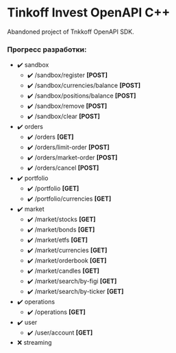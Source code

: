# Tinkoff Invest OpenAPI C++
Abandoned project of Tnkkoff OpenAPI SDK.

### Прогресс разработки: 
* :heavy_check_mark: sandbox
    * :heavy_check_mark: /sandbox/register **\[POST\]**
    * :heavy_check_mark: /sandbox/currencies/balance **\[POST\]**
    * :heavy_check_mark: /sandbox/positions/balance **\[POST\]**
    * :heavy_check_mark: /sandbox/remove **\[POST\]**
    * :heavy_check_mark: /sandbox/clear **\[POST\]**
* :heavy_check_mark: orders
    * :heavy_check_mark: /orders **\[GET\]**
    * :heavy_check_mark: /orders/limit-order **\[POST\]**
    * :heavy_check_mark: /orders/market-order **\[POST\]**
    * :heavy_check_mark: /orders/cancel **\[POST\]**
* :heavy_check_mark: portfolio
    * :heavy_check_mark: /portfolio **\[GET\]**
    * :heavy_check_mark: /portfolio/currencies **\[GET\]**
* :heavy_check_mark: market
    * :heavy_check_mark: /market/stocks **\[GET\]**
    * :heavy_check_mark: /market/bonds **\[GET\]**
    * :heavy_check_mark: /market/etfs **\[GET\]**
    * :heavy_check_mark: /market/currencies **\[GET\]**
    * :heavy_check_mark: /market/orderbook **\[GET\]**
    * :heavy_check_mark: /market/candles **\[GET\]**
    * :heavy_check_mark: /market/search/by-figi **\[GET\]**
    * :heavy_check_mark: /market/search/by-ticker **\[GET\]**
* :heavy_check_mark: operations
    * :heavy_check_mark: /operations **\[GET\]**
* :heavy_check_mark: user
    * :heavy_check_mark: /user/account **\[GET\]**
* :x: streaming
